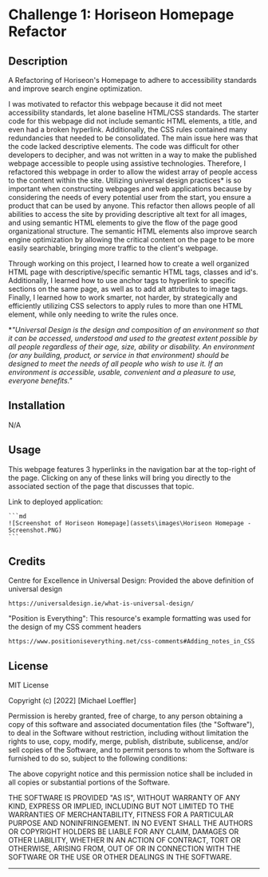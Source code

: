 # Challenge 1: Horiseon Homepage Refactor

## Description

A Refactoring of Horiseon's Homepage to adhere to accessibility standards and improve search engine optimization.

I was motivated to refactor this webpage because it did not meet accessibility standards, let alone baseline HTML/CSS standards. The starter code for this webpage did not include semantic HTML elements, a title, and even had a broken hyperlink. Additionally, the CSS rules contained many redundancies that needed to be consolidated. The main issue here was that the code lacked descriptive elements. The code was difficult for other developers to decipher, and was not written in a way to make the published webpage accessible to people using assistive technologies. Therefore, I refactored this webpage in order to allow the widest array of people access to the content within the site. Utilizing universal design practices* is so important when constructing webpages and web applications because by considering the needs of every potential user from the start, you ensure a product that can be used by anyone. This refactor then allows people of all abilities to access the site by providing descriptive alt text for all images, and using semantic HTML elements to give the flow of the page good organizational structure. The semantic HTML elements also improve search engine optimization by allowing the critical content on the page to be more easily searchable, bringing more traffic to the client's webpage. 

Through working on this project, I learned how to create a well organized HTML page with descriptive/specific semantic HTML tags, classes and id's. Additionally, I learned how to use anchor tags to hyperlink to specific sections on the same page, as well as to add alt attributes to image tags. Finally, I learned how to work smarter, not harder, by strategically and efficiently utilizing CSS selectors to apply rules to more than one HTML element, while only needing to write the rules once. 

**"Universal Design is the design and composition of an environment so that it can be accessed, understood and used to the greatest extent possible by all people regardless of their age, size, ability or disability. An environment (or any building, product, or service in that environment) should be designed to meet the needs of all people who wish to use it. If an environment is accessible, usable, convenient and a pleasure to use, everyone benefits."*

## Installation

N/A

## Usage

This webpage features 3 hyperlinks in the navigation bar at the top-right of the page. Clicking on any of these links will bring you directly to the associated section of the page that discusses that topic. 

Link to deployed application:



    ```md
    ![Screenshot of Horiseon Homepage](assets\images\Horiseon Homepage - Screenshot.PNG)
    ```


## Credits
Centre for Excellence in Universal Design: Provided the above definition of universal design
    
    https://universaldesign.ie/what-is-universal-design/

"Position is Everything": This resource's example formatting was used for the design of my CSS comment headers
    
    https://www.positioniseverything.net/css-comments#Adding_notes_in_CSS

## License

MIT License

Copyright (c) [2022] [Michael Loeffler]

Permission is hereby granted, free of charge, to any person obtaining a copy
of this software and associated documentation files (the "Software"), to deal
in the Software without restriction, including without limitation the rights
to use, copy, modify, merge, publish, distribute, sublicense, and/or sell
copies of the Software, and to permit persons to whom the Software is
furnished to do so, subject to the following conditions:

The above copyright notice and this permission notice shall be included in all
copies or substantial portions of the Software.

THE SOFTWARE IS PROVIDED "AS IS", WITHOUT WARRANTY OF ANY KIND, EXPRESS OR
IMPLIED, INCLUDING BUT NOT LIMITED TO THE WARRANTIES OF MERCHANTABILITY,
FITNESS FOR A PARTICULAR PURPOSE AND NONINFRINGEMENT. IN NO EVENT SHALL THE
AUTHORS OR COPYRIGHT HOLDERS BE LIABLE FOR ANY CLAIM, DAMAGES OR OTHER
LIABILITY, WHETHER IN AN ACTION OF CONTRACT, TORT OR OTHERWISE, ARISING FROM,
OUT OF OR IN CONNECTION WITH THE SOFTWARE OR THE USE OR OTHER DEALINGS IN THE
SOFTWARE.

---

